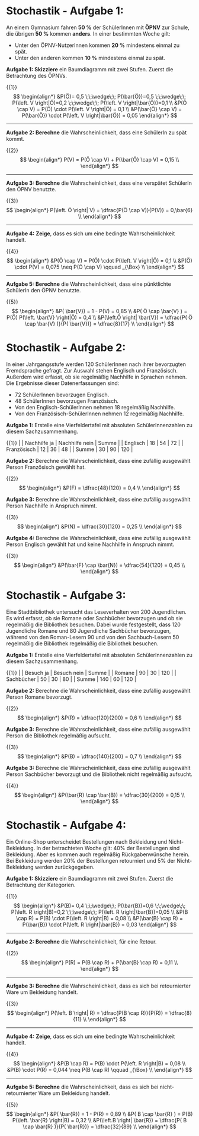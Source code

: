 <!--
version:  0.0.2
language: de

tags: Demo
comment: Fächerbezogener Beispielkurs mit interaktiven Elemente in LiaScript für den Schulunterricht
author: Martin Lommatzsch, André Dietrich, Sebastian Zug


@style
main > *:not(:last-child) {
  margin-bottom: 3rem;
}

input {
    text-align: center;
}

.flex-container {
    display: flex;
    flex-wrap: wrap;
    align-items: stretch;
    gap: 20px;
}

.flex-child {
    flex: 1;
    min-width: 350px;
    margin-right: 20px;
}

@media (max-width: 400px) {
    .flex-child {
        flex: 100%;
        margin-right: 0;
    }
}
@end

formula: \carry   \textcolor{red}{\scriptsize #1}
formula: \digit   \rlap{\carry{#1}}\phantom{#2}#2
formula: \permil  \text{‰}

import: https://raw.githubusercontent.com/liaTemplates/algebrite/master/README.md
import: https://raw.githubusercontent.com/LiaTemplates/Tikz-Jax/main/README.md
import: https://raw.githubusercontent.com/LiaTemplates/mermaid_template/0.1.4/README.md

script: https://cdn.jsdelivr.net/gh/LiaTemplates/Tikz-Jax@main/dist/index.js


import: https://raw.githubusercontent.com/liaTemplates/ABCjs/main/README.md
        https://raw.githubusercontent.com/LiaTemplates/Speech-Recognition-Quiz/refs/heads/main/README.md
        https://raw.githubusercontent.com/liaTemplates/AVR8js/main/README.md
        https://raw.githubusercontent.com/liaTemplates/JSXGraph/main/README.md
        https://raw.githubusercontent.com/LiaTemplates/mec2/main/README.md
        https://raw.githubusercontent.com/LiaTemplates/CollaborativeDrawing/main/README.md
        https://raw.githubusercontent.com/LiaTemplates/SpreadSheet/refs/heads/main/README.md
        https://github.com/LiaTemplates/PeriodicTable/blob/main/README.md

persistent: true

edit: true

eingabe: <script input="number" input-always-active modify="false" value="0" default="0">@input</script>

-->




# Stochastik - Aufgabe 1: 



An einem Gymnasium fahren **50 %** der SchülerInnen mit **ÖPNV** zur Schule, die übrigen **50 %** kommen **anders**. In einer bestimmten Woche gilt:

- Unter den ÖPNV-NutzerInnen kommen **20 %** mindestens einmal zu spät.
- Unter den anderen kommen **10 %** mindestens einmal zu spät.

__Aufgabe 1:__ **Skizziere** ein Baumdiagramm mit zwei Stufen. Zuerst die Betrachtung des ÖPNVs.

{{1}}
$$
\begin{align*} 
&P(Ö)= 0,5 \;\;\wedge\;\; P(\bar{Ö})=0,5 \;\;\wedge\;\; P(\left. V \right|Ö)=0,2 \;\;\wedge\;\; P(\left. V \right|\bar{Ö})=0,1 \\
&P(Ö \cap V) = P(Ö) \cdot P(\left. V \right|Ö) = 0,1 \\
&P(\bar{Ö} \cap V) = P(\bar{Ö}) \cdot P(\left. V \right|\bar{Ö}) = 0,05
\end{align*}
$$

---

__Aufgabe 2:__ **Berechne** die Wahrscheinlichkeit, dass eine SchülerIn zu spät kommt.

{{2}}
$$
\begin{align*} 
P(V) = P(Ö \cap V) + P(\bar{Ö} \cap V) = 0,15 \\
\end{align*}
$$

---

__Aufgabe 3:__ **Berechne** die Wahrscheinlichkeit, dass eine verspätet SchülerIn den ÖPNV benutzte.

{{3}}
$$
\begin{align*} 
 P(\left. Ö \right| V)  =  \dfrac{P(Ö \cap V)}{P(V)} = 0,\bar{6} \\
\end{align*}
$$

---

__Aufgabe 4:__ **Zeige**, dass es sich um eine bedingte Wahrscheinlichkeit handelt.

{{4}}
$$
\begin{align*} 
&P(Ö \cap V) = P(Ö) \cdot P(\left. V \right|Ö) = 0,1 \\
&P(Ö) \cdot P(V) = 0,075 \neq P(Ö \cap V) \qquad _{\Box}  \\
\end{align*}
$$

---


__Aufgabe 5:__ **Berechne** die Wahrscheinlichkeit, dass eine pünktlichte SchülerIn den ÖPNV benutzte.

{{5}}
$$
\begin{align*} 
&P( \bar{V}) = 1 -  P(V)  = 0,85 \\
&P(  Ö  \cap  \bar{V} )  = P(Ö) P(\left. \bar{V} \right|Ö) = 0,4 \\
&P(\left.Ö \right| \bar{V})  =   \dfrac{P(  Ö  \cap  \bar{V} )}{P( \bar{V})}    = \dfrac{8}{17} \\
\end{align*}
$$



#  Stochastik - Aufgabe 2: 

In einer Jahrgangsstufe werden 120 SchülerInnen nach ihrer bevorzugten Fremdsprache gefragt. Zur Auswahl stehen Englisch und Französisch. Außerdem wird erfasst, ob sie regelmäßig Nachhilfe in Sprachen nehmen. Die Ergebnisse dieser Datenerfassungen sind:

+ 72 SchülerInnen bevorzugen Englisch.
+ 48 SchülerInnen bevorzugen Französisch.
+ Von den Englisch-SchülerInnen nehmen 18 regelmäßig Nachhilfe.
+ Von den Französisch-SchülerInnen nehmen 12 regelmäßig Nachhilfe.

__Aufgabe 1:__ Erstelle eine Vierfeldertafel mit absoluten SchülerInnenzahlen zu diesem Sachzusammenhang.


{{1}}
|    | Nachhilfe ja | Nachhilfe nein | Summe |
|  Englisch     | 18 | 54 | 72  |
|  Französisch  | 12 | 36 | 48  |
| Summe         | 30 | 90 | 120 |



__Aufgabe 2:__ Berechne die Wahrscheinlichkeit, dass eine zufällig ausgewählt Person Französisch gewählt hat.

{{2}}
$$
\begin{align*} 
&P(F) = \dfrac{48}{120} = 0,4  \\
\end{align*}
$$



__Aufgabe 3:__ Berechne die Wahrscheinlichkeit, dass eine zufällig ausgewählt Person Nachhilfe in Anspruch nimmt.

{{3}}
$$
\begin{align*} 
&P(N) = \dfrac{30}{120} = 0,25 \\
\end{align*}
$$


__Aufgabe 4:__ Berechne die Wahrscheinlichkeit, dass eine zufällig ausgewählt Person Englisch gewählt hat und keine Nachhilfe in Anspruch nimmt.

{{3}}
$$
\begin{align*} 
&P(\bar{F} \cap \bar{N}) = \dfrac{54}{120} = 0,45 \\
\end{align*}
$$









#  Stochastik - Aufgabe 3: 


Eine Stadtbibliothek untersucht das Leseverhalten von 200 Jugendlichen. Es wird erfasst, ob sie Romane oder Sachbücher bevorzugen und ob sie regelmäßig die Bibliothek besuchen. Dabei wurde festgestellt, dass 120 Jugendliche Romane und 80 Jugendliche Sachbücher bevorzugen, während von den Roman-Lesern 90 und von den Sachbuch-Lesern 50 regelmäßig die Bibliothek regelmäßig die Bibliothek besuchen.



__Aufgabe 1:__ Erstelle eine Vierfeldertafel mit absoluten SchülerInnenzahlen zu diesem Sachzusammenhang.


{{1}}
|    | Besuch ja | Besuch nein | Summe |
|  Romane       | 90 | 30 | 120  |
|  Sachbücher   | 50 | 30 | 80  |
| Summe         | 140 | 60 | 120 |



__Aufgabe 2:__ Berechne die Wahrscheinlichkeit, dass eine zufällig ausgewählt Person Romane bevorzugt.

{{2}}
$$
\begin{align*} 
&P(R) = \dfrac{120}{200} = 0,6  \\
\end{align*}
$$



__Aufgabe 3:__ Berechne die Wahrscheinlichkeit, dass eine zufällig ausgewählt Person die Bibliothek regelmäßig aufsucht.

{{3}}
$$
\begin{align*} 
&P(B) = \dfrac{140}{200} = 0,7  \\
\end{align*}
$$



__Aufgabe 3:__ Berechne die Wahrscheinlichkeit, dass eine zufällig ausgewählt Person Sachbücher bevorzugt und die Bibliothek nicht regelmäßig aufsucht.

{{4}}
$$
\begin{align*} 
&P(\bar{R} \cap \bar{B}) = \dfrac{30}{200} = 0,15  \\
\end{align*}
$$










#  Stochastik - Aufgabe 4: 

Ein Online-Shop unterscheidet Bestellungen nach Bekleidung und Nicht-Bekleidung. In der betrachteten Woche gilt: 40% der Bestellungen sind Bekleidung. Aber es kommen auch regelmäßig Rückgabenwünsche herein. Bei Bekleidung werden 20% der Bestellungen retourniert und 5% der Nicht-Bekleidung werden zurückgegeben.


__Aufgabe 1:__ **Skizziere** ein Baumdiagramm mit zwei Stufen. Zuerst die Betrachtung der Kategorien.

{{1}}
$$
\begin{align*} 
&P(B)= 0,4 \;\;\wedge\;\; P(\bar{B})=0,6 \;\;\wedge\;\; P(\left. R \right|B)=0,2 \;\;\wedge\;\; P(\left. R \right|\bar{B})=0,05 \\
&P(B \cap R) = P(B) \cdot P(\left. R \right|B) = 0,08 \\
&P(\bar{B} \cap R) = P(\bar{B}) \cdot P(\left. R \right|\bar{B}) = 0,03
\end{align*}
$$



---

__Aufgabe 2:__ **Berechne** die Wahrscheinlichkeit, für eine Retour.

{{2}}
$$
\begin{align*} 
P(R) = P(B \cap R) + P(\bar{B} \cap R) = 0,11 \\
\end{align*}
$$

---

__Aufgabe 3:__ **Berechne** die Wahrscheinlichkeit, dass es sich bei retournierter Ware um Bekleidung handelt.

{{3}}
$$
\begin{align*} 
 P(\left. B \right| R)  =  \dfrac{P(B \cap R)}{P(R)} = \dfrac{8}{11} \\
\end{align*}
$$

---

__Aufgabe 4:__ **Zeige**, dass es sich um eine bedingte Wahrscheinlichkeit handelt.

{{4}}
$$
\begin{align*} 
&P(B \cap R) = P(B) \cdot P(\left. R \right|B) = 0,08 \\
&P(B) \cdot P(R) = 0,044 \neq P(B \cap R) \qquad _{\Box}  \\
\end{align*}
$$

---


__Aufgabe 5:__ **Berechne** die Wahrscheinlichkeit, dass es sich bei nicht-retournierter Ware um Bekleidung handelt.

{{5}}
$$
\begin{align*} 
&P( \bar{R}) = 1 -  P(R)  = 0,89 \\
&P(  B  \cap  \bar{R} )  = P(B) P(\left. \bar{R} \right|B) = 0,32 \\
&P(\left.B \right| \bar{R})  =   \dfrac{P(  B  \cap  \bar{R} )}{P( \bar{R})}    = \dfrac{32}{89} \\
\end{align*}
$$


